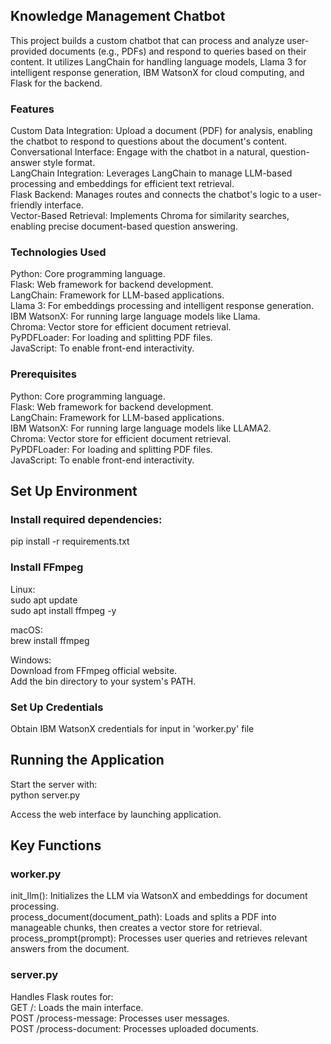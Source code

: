## Knowledge Management Chatbot </br>
This project builds a custom chatbot that can process and analyze user-provided documents (e.g., PDFs) and respond to queries based on their content. It utilizes LangChain for handling language models, Llama 3 for intelligent response generation, IBM WatsonX for cloud computing, and Flask for the backend.

### Features </br>
Custom Data Integration: Upload a document (PDF) for analysis, enabling the chatbot to respond to questions about the document's content.</br>
Conversational Interface: Engage with the chatbot in a natural, question-answer style format.</br>
LangChain Integration: Leverages LangChain to manage LLM-based processing and embeddings for efficient text retrieval.</br>
Flask Backend: Manages routes and connects the chatbot's logic to a user-friendly interface.</br>
Vector-Based Retrieval: Implements Chroma for similarity searches, enabling precise document-based question answering.</br>

### Technologies Used </br>
Python: Core programming language.</br>
Flask: Web framework for backend development.</br>
LangChain: Framework for LLM-based applications.</br>
Llama 3: For embeddings processing and intelligent response generation.</br>
IBM WatsonX: For running large language models like Llama.</br>
Chroma: Vector store for efficient document retrieval.</br>
PyPDFLoader: For loading and splitting PDF files.</br>
JavaScript: To enable front-end interactivity.</br>

### Prerequisites </br>
Python: Core programming language.</br>
Flask: Web framework for backend development.</br>
LangChain: Framework for LLM-based applications.</br>
IBM WatsonX: For running large language models like LLAMA2.</br>
Chroma: Vector store for efficient document retrieval.</br>
PyPDFLoader: For loading and splitting PDF files.</br>
JavaScript: To enable front-end interactivity.</br>


## Set Up Environment

### Install required dependencies:
pip install -r requirements.txt


### Install FFmpeg

Linux: </br>
sudo apt update</br>
sudo apt install ffmpeg -y

macOS: </br>
brew install ffmpeg

Windows: </br>
Download from FFmpeg official website.</br>
Add the bin directory to your system's PATH.</br>

### Set Up Credentials</br>
Obtain IBM WatsonX credentials for input in 'worker.py' file </br>

## Running the Application </br>
Start the server with:</br>
python server.py</br>

Access the web interface by launching application.</br>


## Key Functions
### worker.py </br>
init_llm(): Initializes the LLM via WatsonX and embeddings for document processing.</br>
process_document(document_path): Loads and splits a PDF into manageable chunks, then creates a vector store for retrieval.</br>
process_prompt(prompt): Processes user queries and retrieves relevant answers from the document.</br>

### server.py </br>
Handles Flask routes for:</br>
GET /: Loads the main interface.</br>
POST /process-message: Processes user messages.</br>
POST /process-document: Processes uploaded documents.</br>



